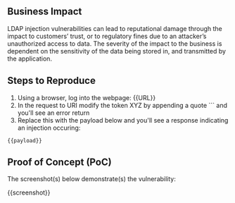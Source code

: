 
## Business Impact
LDAP injection vulnerabilities can lead to reputational damage through the impact to customers’ trust, or to regulatory fines due to an attacker’s unauthorized access to data. The severity of the impact to the business is dependent on the sensitivity of the data being stored in, and transmitted by the application.

## Steps to Reproduce

1. Using a browser, log into the webpage: {{URL}}
1. In the request to URI modify the token XYZ by appending a quote ``` and you'll see an error return
1. Replace this with the payload below and you'll see a response indicating an injection occuring:

```
{{payload}}
```

## Proof of Concept (PoC)

The screenshot(s) below demonstrate(s) the vulnerability:

{{screenshot}}
